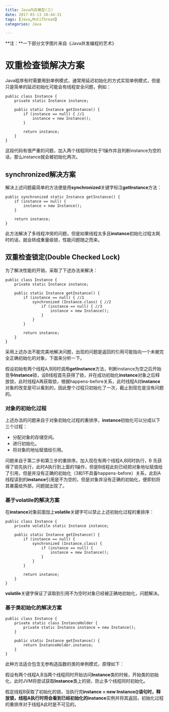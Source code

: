 ```yaml
---
title: Java内存模型(三)
date: 2017-03-13 18:44:31
tags: [Java,MutiThread]
categories: Java

---
```

**注：**一下部分文字图片来自《Java并发编程的艺术》
# 双重检查锁解决方案
Java程序有时需要用到单例模式，通常用延迟初始化的方式实现单例模式，但是只是简单的延迟初始化可能会有线程安全问题，例如：

	public class Instance {
	    private static Instance instance;
	    
	    public static Instance getInstance() {
	        if (instance == null) { //1
	            instance = new Instance();
	        }
	        
	        return instance;
	    }
	}
这段代码有很严重的问题，加入两个线程同时处于1操作并且判断instance为空的话，那么instance就会被初始化两次。
## synchronized解决方案
解决上述问题最简单的方法便是用**synchronized**关键字标注**getInstance**方法：

	public synchronized static Instance getInstance() {
        if (instance == null) {
            instance = new Instance();
        }

        return instance;
    }
此方法解决了多线程冲突的问题，但是如果线程太多且**instance**初始化过程太耗时的话，就会转成重量级锁，性能问题随之而来。
## 双重检查锁定(Double Checked Lock)
为了解决性能的开销，采取了下述办法来解决：

	public class Instance {
	    private static Instance instance;
	
	    public static Instance getInstance() {
	        if (instance == null) { //1
	            synchronized (Instance.class) { //2
	                if (instance == null) { //3
	                    instance = new Instance();
	                }
	            }
	        }
	        
	        return instance;
	    }
	}
采用上述办法不能完美地解决问题，出现的问题是返回的引用可能指向一个未被完全正确初始化的对象，下面来分析一下。

假设初始有两个线程A,B同时调用**getInstance**方法，判断instance为空之后开始竞争**Instance**锁，设B线程首先获得了锁，并在成功初始化**instance**对象之后释放锁，此时线程A再获取锁，根据happens-before关系，此时线程A对**instance**对象的改变是可以看到的，因此整个过程只初始化了一次，截止到现在是没有问题的。

### 对象的初始化过程
上述办法的问题来自于对象初始化过程的重排序，**instance**初始化可以分成以下三个过程：

- 分配对象的存储空间。
- 进行初始化。
- 将对象的地址赋值给引用。

问题来自于第二步和第三步的重排序。加入现在有两个线程A,B同时执行，B 先获得了锁先执行，此时A执行到上面的1操作，但是B线程此刻已经把对象地址赋值给了引用，但是并没有正确的初始化（3和1不具备happens-before）关系，此刻A线程读到的**instance**引用是不为空的，但是对象并没有正确的初始化，便即刻将其暴露给外部，问题就出现了。
### 基于volatile的解决方案
在**instance**对象前面加上**volatile**关键字可以禁止上述初始化过程的重排序：

	public class Instance {
	    private volatile static Instance instance;
	
	    public static Instance getInstance() {
	        if (instance == null) {
	            synchronized (Instance.class) {
	                if (instance == null) {
	                    instance = new Instance();
	                }
	            }
	        }
	
	        return instance;
	    }
	}
**volatile**关键字保证了读取到引用不为空时对象已经被正确地初始化，问题解决。
### 基于类初始化的解决方案

	public class Instance {
	    private static class InstanceHolder {
	        private static Instance instance = new Instance();
	    }
	    
	    public static Instance getInstance() {
	        return InstanceHolder.instance;
	    }
	}
此种方法适合包含无参构造函数的类的单例模式，原理如下：

假设有两个线程A,B当两个线程同时开始访问**Instance**类的时候，开始类的初始化，此时JVM将尝试获取**Instance**类上的锁，防止多个线程同时初始化。

假定线程B获取了初始化的锁，当执行完**instance = new Instance()**语句时，释放锁，线程A执行时将会看到已经初始化的**instance**实例并将其返回，初始化过程的重排序对于线程A此时是不可见的。

